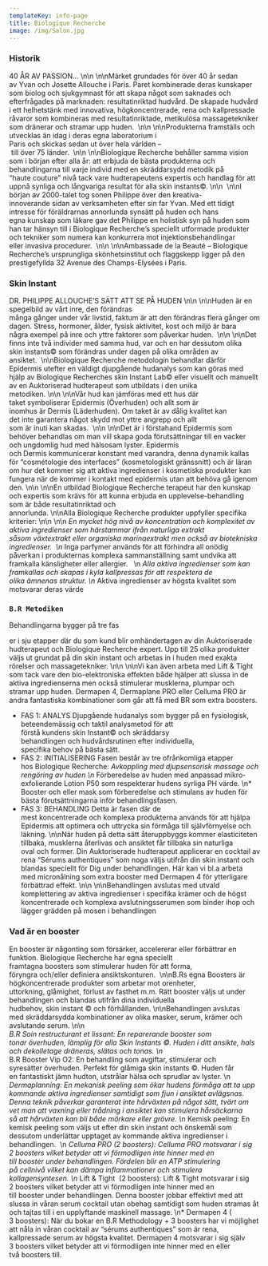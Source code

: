 ```yaml
---
templateKey: info-page
title: Biologique Recherche
image: /img/Salon.jpg
---
```

### Historik

 40 ÅR AV PASSION… \n\n \n\nMärket grundades för över 40 år sedan av Yvan och Josette Allouche i Paris. Paret kombinerade deras kunskaper som biolog och sjukgymnast för att skapa något som saknades och efterfrågades på marknaden: resultatinriktad hudvård. De skapade hudvård i ett helhetstänk med innovativa, högkoncentrerade, rena och kallpressade råvaror som kombineras med resultatinriktade, metikulösa massagetekniker som dränerar och stramar upp huden.  \n\n \n\nProdukterna framställs och utvecklas än idag i deras egna laboratorium i Paris och skickas sedan ut över hela världen – till över 75 länder.  \n\n \n\nBiologique Recherche behåller samma vision som i början efter alla år: att erbjuda de bästa produkterna och behandlingarna till varje individ med en skräddarsydd metodik på “haute couture” nivå tack vare hudterapeutens expertis och handlag för att uppnå synliga och långvariga resultat för alla skin instants©. \n\n  \n\nI början av 2000-talet tog sonen Philippe över den kreativa-innoverande sidan av verksamheten efter sin far Yvan. Med ett tidigt intresse för föräldrarnas annorlunda synsätt på huden och hans egna kunskap som läkare gav det Philippe en holistisk syn på huden som han tar hänsyn till i Biologique Recherche’s speciellt utformade produkter och tekniker som numera kan konkurrera mot injektionsbehandlingar eller invasiva procedurer.  \n\n \n\nAmbassade de la Beauté – Biologique Recherche’s ursprungliga skönhetsinstitut och flaggskepp ligger på den prestigefyllda 32 Avenue des Champs-Elysées i Paris.

### Skin Instant

 DR. PHILIPPE ALLOUCHE’S SÄTT ATT SE PÅ HUDEN \n\n \n\nHuden är en spegelbild av vårt inre, den förändras många gånger under vår livstid, faktum är att den förändras flera gånger om dagen. Stress, hormoner, ålder, fysisk aktivitet, kost och miljö är bara några exempel på inre och yttre faktorer som påverkar huden.  \n\n \n\nDet finns inte två individer med samma hud, var och en har dessutom olika skin instants© som förändras under dagen på olika områden av ansiktet.  \n\nBiologique Recherche metodologin behandlar därför Epidermis utefter en väldigt djupgående hudanalys som kan göras med hjälp av Biologique Recherches skin Instant Lab© eller visuellt och manuellt av en Auktoriserad hudterapeut som utbildats i den unika metodiken. \n\n \n\nVår hud kan jämföras med ett hus där taket symboliserar Epidermis (Överhuden) och allt som är inomhus är Dermis (Läderhuden). Om taket är av dålig kvalitet kan det inte garantera något skydd mot yttre angrepp och allt som är inuti kan skadas.  \n\n \n\nDet är i förstahand Epidermis som behöver behandlas om man vill skapa goda förutsättningar till en vacker och ungdomlig hud med hälsosam lyster. Epidermis och Dermis kommunicerar konstant med varandra, denna dynamik kallas för “cosmétologie des interfaces” (kosmetologiskt gränssnitt) och är läran om hur det kommer sig att aktiva ingredienser i kosmetiska produkter kan fungera när de kommer i kontakt med epidermis utan att behöva gå igenom den. \n\n \n\nEn utbildad Biologique Recherche terapeut har den kunskap och expertis som krävs för att kunna erbjuda en upplevelse-behandling som är både resultatinriktad och annorlunda. \n\nAlla Biologique Recherche produkter uppfyller specifika kriterier: \n\n \n\n *En mycket hög nivå av koncentration och komplexitet av aktiva ingredienser som härstammar ifrån naturliga extrakt såsom växtextrakt eller organiska marinaextrakt men också av biotekniska ingredienser.  \n* Inga parfymer används för att förhindra all onödig påverkan i produkternas komplexa sammanställning samt undvika att framkalla känsligheter eller allergier.   \n *Alla aktiva ingredienser som kan framkallas och skapas i kyla kallpressas för att respektera de olika ämnenas struktur. \n* Aktiva ingredienser av högsta kvalitet som motsvarar deras värde

### `B.R Metodiken`

Behandlingarna bygger på tre fas

er i sju etapper där du som kund blir omhändertagen av din Auktoriserade hudterapeut och Biologique Recherche expert. Upp till 25 olika produkter väljs ut grundat på din skin instant och arbetas in i huden med exakta rörelser och massagetekniker. \n\n \n\nVi kan även arbeta med Lift & Tight som tack vare den bio-elektroniska effekten både hjälper att slussa in de aktiva ingredienserna men också stimulerar musklerna, plumpar och stramar upp huden. Dermapen 4, Dermaplane PRO eller Celluma PRO är andra fantastiska kombinationer som går att få med BR som extra boosters. 

* FAS 1: ANALYS Djupgående hudanalys som bygger på en fysiologisk, beteendemässig och taktil analysmetod för att förstå kundens skin Instant© och skräddarsy behandlingen och hudvårdsrutinen efter individuella, specifika behov på bästa sätt. 
* FAS 2: INITIALISERING Fasen består av tre ofrånkomliga etapper hos Biologique Recherche: *Avkoppling med djupsensorisk massage och rengöring av huden \n* Förberedelse av huden med anpassad mikro-exfolierande Lotion P50 som respekterar hudens syrliga PH värde. \n* Booster och eller mask som förberedelse och stimulans av huden för bästa förutsättningarna inför behandlingsfasen. 
* FAS 3: BEHANDLING Detta är fasen där de mest koncentrerade och komplexa produkterna används för att hjälpa Epidermis att optimera och uttrycka sin förmåga till självförnyelse och läkning. \n\nNär huden på detta sätt återuppbyggs kommer elasticiteten tillbaka, musklerna återlivas och ansiktet får tillbaka sin naturliga oval och former. Din Auktoriserade hudterapeut applicerar en cocktail av rena “Sérums authentiques” som noga väljs utifrån din skin instant och blandas speciellt för Dig under behandlingen. Här kan vi bl.a arbeta med micronålning som extra booster med Dermapen 4 för ytterligare förbättrad effekt. \n\n \n\nBehandlingen avslutas med utvald komplettering av aktiva ingredienser i specifika krämer och de högst koncentrerade och komplexa avslutningsserumen som binder ihop och lägger grädden på mosen i behandlingen

### Vad är en booster

 En booster är någonting som försärker, accelererar eller förbättrar en funktion. Biologique Recherche har egna speciellt framtagna boosters som stimulerar huden för att forma, föryngra och/eller definiera ansiktskonturen.  \n\nB.Rs egna Boosters är högkoncentrerade produkter som arbetar mot orenheter, uttorkning, glåmighet, förlust av fasthet m.m. Rätt booster väljs ut under behandlingen och blandas utifrån dina individuella hudbehov, skin instant © och förhållanden. \n\nBehandlingen avslutas med skräddarsydda kombinationer av olika masker, serum, krämer och avslutande serum. \n\n *B.R Soin restructurant et lissant: En reparerande booster som tonar överhuden, lämplig för alla Skin Instants ©. Huden i ditt ansikte, hals och dekolletage dräneras, slätas och tonas. \n* B.R Booster Vip O2: En behandling som avgiftar, stimulerar och syresätter överhuden. Perfekt för glåmiga skin instants ©. Huden får en fantastiskt jämn hudton, utstrålar hälsa och sprudlar av lyster. \n *Dermaplanning: En mekanisk peeling som ökar hudens förmåga att ta upp kommande aktiva ingredienser samtidigt som fjun i ansiktet avlägsnas. Denna teknik påverkar garanterat inte hårväxten på något sätt, tvärt om vet man att vaxning eller trådning i ansiktet kan stimulera hårsäckarna så att hårväxten kan bli både mörkare eller grövre. \n* Kemisk peeling: En kemisk peeling som väljs ut efter din skin instant och önskemål som dessutom underlättar upptaget av kommande aktiva ingredienser i behandlingen.  \n *Celluma PRO (2 boosters): Celluma PRO motsvarar i sig 2 boosters vilket betyder att vi förmodligen inte hinner med en till booster under behandlingen. Fördelen blir en ATP stimulering på cellnivå vilket kan dämpa inflammationer och stimulera kollagensyntesen. \n* Lift & Tight  (2 boosters): Lift & Tight motsvarar i sig 2 boosters vilket betyder att vi förmodligen inte hinner med en till booster under behandlingen. Denna booster jobbar effektivt med att slussa in våran serum cocktail utan obehag samtidigt som huden stramas åt och tajtas till i en upplyftande maskinell massage. \n* Dermapen 4 ( 3 boosters): När du bokar en B.R Methodology + 3 boosters har vi möjlighet att nåla in våran cocktail av “sérums authentiques” som är rena, kallpressade serum av högsta kvalitet. Dermapen 4 motsvarar i sig själv 3 boosters vilket betyder att vi förmodligen inte hinner med en eller två boosters till.